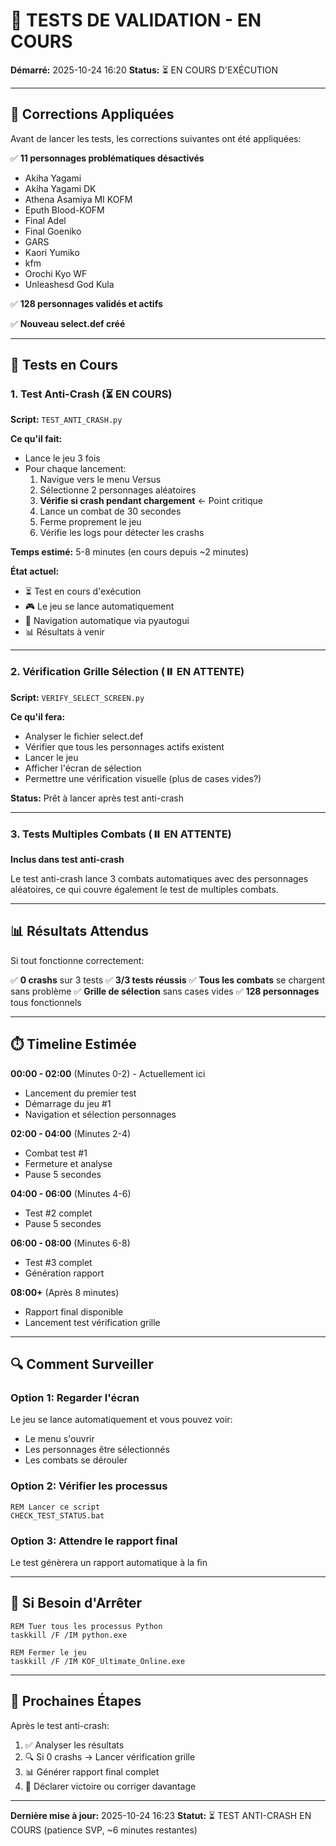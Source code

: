 # 🧪 TESTS DE VALIDATION - EN COURS

**Démarré:** 2025-10-24 16:20
**Status:** ⏳ EN COURS D'EXÉCUTION

---

## 🔧 Corrections Appliquées

Avant de lancer les tests, les corrections suivantes ont été appliquées:

✅ **11 personnages problématiques désactivés**
- Akiha Yagami
- Akiha Yagami DK
- Athena Asamiya MI KOFM
- Eputh Blood-KOFM
- Final Adel
- Final Goeniko
- GARS
- Kaori Yumiko
- kfm
- Orochi Kyo WF
- Unleashesd God Kula

✅ **128 personnages validés et actifs**

✅ **Nouveau select.def créé**

---

## 🧪 Tests en Cours

### 1. Test Anti-Crash (⏳ EN COURS)

**Script:** `TEST_ANTI_CRASH.py`

**Ce qu'il fait:**
- Lance le jeu 3 fois
- Pour chaque lancement:
  1. Navigue vers le menu Versus
  2. Sélectionne 2 personnages aléatoires
  3. **Vérifie si crash pendant chargement** ← Point critique
  4. Lance un combat de 30 secondes
  5. Ferme proprement le jeu
  6. Vérifie les logs pour détecter les crashs

**Temps estimé:** 5-8 minutes (en cours depuis ~2 minutes)

**État actuel:**
- ⏳ Test en cours d'exécution
- 🎮 Le jeu se lance automatiquement
- 🤖 Navigation automatique via pyautogui
- 📊 Résultats à venir

---

### 2. Vérification Grille Sélection (⏸️ EN ATTENTE)

**Script:** `VERIFY_SELECT_SCREEN.py`

**Ce qu'il fera:**
- Analyser le fichier select.def
- Vérifier que tous les personnages actifs existent
- Lancer le jeu
- Afficher l'écran de sélection
- Permettre une vérification visuelle (plus de cases vides?)

**Status:** Prêt à lancer après test anti-crash

---

### 3. Tests Multiples Combats (⏸️ EN ATTENTE)

**Inclus dans test anti-crash**

Le test anti-crash lance 3 combats automatiques avec des personnages aléatoires, ce qui couvre également le test de multiples combats.

---

## 📊 Résultats Attendus

Si tout fonctionne correctement:

✅ **0 crashs** sur 3 tests
✅ **3/3 tests réussis**
✅ **Tous les combats** se chargent sans problème
✅ **Grille de sélection** sans cases vides
✅ **128 personnages** tous fonctionnels

---

## ⏱️ Timeline Estimée

**00:00 - 02:00** (Minutes 0-2) - Actuellement ici
- Lancement du premier test
- Démarrage du jeu #1
- Navigation et sélection personnages

**02:00 - 04:00** (Minutes 2-4)
- Combat test #1
- Fermeture et analyse
- Pause 5 secondes

**04:00 - 06:00** (Minutes 4-6)
- Test #2 complet
- Pause 5 secondes

**06:00 - 08:00** (Minutes 6-8)
- Test #3 complet
- Génération rapport

**08:00+** (Après 8 minutes)
- Rapport final disponible
- Lancement test vérification grille

---

## 🔍 Comment Surveiller

### Option 1: Regarder l'écran
Le jeu se lance automatiquement et vous pouvez voir:
- Le menu s'ouvrir
- Les personnages être sélectionnés
- Les combats se dérouler

### Option 2: Vérifier les processus
```batch
REM Lancer ce script
CHECK_TEST_STATUS.bat
```

### Option 3: Attendre le rapport final
Le test génèrera un rapport automatique à la fin

---

## 🛑 Si Besoin d'Arrêter

```batch
REM Tuer tous les processus Python
taskkill /F /IM python.exe

REM Fermer le jeu
taskkill /F /IM KOF_Ultimate_Online.exe
```

---

## 📝 Prochaines Étapes

Après le test anti-crash:

1. ✅ Analyser les résultats
2. 🔍 Si 0 crashs → Lancer vérification grille
3. 📊 Générer rapport final complet
4. 🎉 Déclarer victoire ou corriger davantage

---

**Dernière mise à jour:** 2025-10-24 16:23
**Statut:** ⏳ TEST ANTI-CRASH EN COURS (patience SVP, ~6 minutes restantes)
